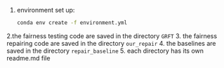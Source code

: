 1. environment set up:
   ```bash
   conda env create -f environment.yml
    ```

2.the fairness testing code are saved in the directory `GRFT`
3. the fairness repairing code are saved in the directory `our_repair`
4. the baselines are saved in the directory `repair_baseline`
5. each directory has its own readme.md file
